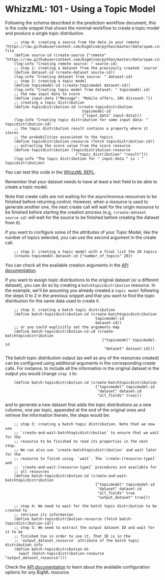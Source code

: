 # WhizzML: 101 - Using a Topic Model

Following the schema described in the prediction workflow
document, this is the code snippet that shows the minimal workflow to
create a topic model and produce a single topic distribution.

```
    ;; step 0: creating a source from the data in your remote "https://raw.githubusercontent.com/bigmlcom/python/master/data/spam.csv" file
    (define source-id (create-source {"remote" "https://raw.githubusercontent.com/bigmlcom/python/master/data/spam.csv"}))
    (log-info "Creating remote source: " source-id)
    ;; step 1: creating a dataset from the previously created `source`
    (define dataset-id (create-dataset source-id))
    (log-info "Creating dataset from source: " dataset-id)
    ;; step 2: creating a topic model
    (define topicmodel-id (create-topicmodel dataset-id))
    (log-info "Creating topic model from dataset: " topicmodel-id)
    ;; the new input data to score
    (define input-data {"Message": "Mobile offers, 20% discount."})
    ;; creating a topic distribution
    (define topicdistribution-id (create-topicdistribution
                                   topicmodel-id
                                   {"input_data" input-data}))
    (log-info "Creating topic distribution for some input data: " topicdistribution-id)
    ;; the topic distribution result contains a property where it stores
    ;; the probabilities associated to the topics
    (define topicdistribution-resource (fetch topicdistribution-id))
    ;; extracting the score value from the score resource
    (define topicdistribution (topicdistribution-resource
                                ["topic_distribution" "result"]))
    (log-info "The topic distribution for " input-data " is : " topicdistribution)
```

You can test this code in the [WhizzML REPL](https://bigml.com/labs/repl/).

Remember that your dataset needs to have at least a text field to be able
to create a topic model.

Note that create calls are not waiting for the asynchronous resources to be
finished before returning control. However, when a resource is used to generate
another one, the next create call will wait for the origin resource to be
finished before starting the creation process (e.g, `(create-dataset source-id)`
will wait for the source to be finished before creating the dataset from it).

If you want to configure some of the attributes of your Topic Model,
like the number of topics selected,
you can use the second argument in the create call.

```
    ;; step 2: creating a topic model with a final list the 20 topics
    (create-topicmodel dataset-id {"number_of_topics" 20})
```

You can check all the available creation arguments in the
[API documentation](https://bigml.com/api/topic_models?id=topic-model-arguments).

If you want to assign topic distributions to the original dataset
(or a different dataset), you can do so by creating
a `batchtopicdistribution` resource. In the example, we'll be assuming you already
created a `topic model` following the steps 0 to 2 in the previous snippet and
that you want to find the topic distribution for the same data used to create it.

```
    ;; step 3: creating a batch topic distribution
    (define batch-topicdistribution-id (create-batchtopicdistribution
                                         topicmodel-id
                                         dataset-id))
    ;; or you could explicitly set the arguments map
    (define batch-topicdistribution-v2-id (create-batchtopicdistribution
                                            {"topicmodel" topicmodel-id
                                             "dataset" dataset-id}))
```

The batch topic distribution output (as well as any of the resources created)
can be configured using additional arguments in the corresponding create calls.
For instance, to include all the information in the original dataset in the
output you would change `step 3` to:

```
    (define batch-topicdistribution-id (create-batchtopicdistribution
                                         {"topicmodel" topicmodel-id
                                          "dataset" dataset-id
                                          "all_fields" true}))
```

and to generate a new dataset that adds the topic distributions as a new
columns, one per topic, appended at the end of the original ones and
retrieve the information therein, the steps would be:

```
    ;; step 3: creating a batch topic distribution. Note that we now use
    ;; `create-and-wait-batchtopicdistribution` to ensure that we wait for the
    ;; resource to be finished to read its properties in the next step.
    ;; We can also use `create-batchtopicdistribution` and wait later for the
    ;; resource to finish using  `wait`. The `create-[resource-type]` and
    ;; `create-and-wait-[resource-type]` procedures are available for
    ;; all resources
    (define batch-topicdistribution-id (create-and-wait-batchtopicdistribution
                                         {"topicmodel" topicmodel-id
                                          "dataset" dataset-id
                                          "all_fields" true
                                          "output_dataset" true}))

    ;; step 4: We need to wait for the batch topic distribution to be created to
    ;; retrieve its information
    (define batch-topicdistribution-resource (fetch batch-topicdistribution-id))
    ;; step 5: We need to extract the output dataset ID and wait for it to be
    ;; finished too in order to use it. That ID is in the
    ;; `output_dataset_resource` attribute of the batch topic distribution info
    (define batch-topicdistribution-ds
      (wait (batch-topicdistribution-resource "output_dataset_resource")))
```

Check the [API documentation](https://bigml.com/api/) to learn about the
available configuration options for any BigML resource.
